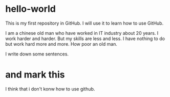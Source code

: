 # hello-world
This is my first repository in GitHub. I will use it to learn how to use GitHub.

I am a chinese old man who have worked in IT industry about 20 years. I work harder and harder. But my skills are less and less. I have nothing to do but work hard more and more. How poor an old man. 

I write down some sentences.

# and mark this
I think that i don't konw how to use github.
